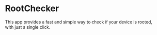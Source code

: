 # RootChecker
This app provides a fast and simple way to check if your device is rooted, with just a single click.
